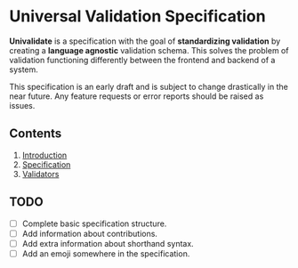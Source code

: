 # Universal Validation Specification

**Univalidate** is a specification with the goal of **standardizing 
validation** by creating a **language agnostic** validation schema.
This solves the problem of validation functioning differently between 
the frontend and backend of a system.

This specification is an early draft and is subject to change drastically
in the near future. Any feature requests or error reports should be raised as issues.

## Contents

1. [Introduction](spec/1--introduction.md)
2. [Specification](spec/2--specification.md)
3. [Validators](spec/3--validators.md)

## TODO

- [ ] Complete basic specification structure.
- [ ] Add information about contributions.
- [ ] Add extra information about shorthand syntax.
- [ ] Add an emoji somewhere in the specification.
